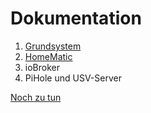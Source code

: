 # Dokumentation

1. [Grundsystem](Grundsystem.md)
2. [HomeMatic](HomeMatic.md)
3. ioBroker
4. PiHole und USV-Server

[Noch zu tun](todo.md)
